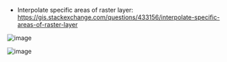 * Interpolate specific areas of raster layer: https://gis.stackexchange.com/questions/433156/interpolate-specific-areas-of-raster-layer

![image](https://github.com/user-attachments/assets/d31b8a54-6067-4433-a833-7d5806d8f535)

![image](https://github.com/user-attachments/assets/063405c7-025d-4561-a8d4-7aae4f6206cb)

